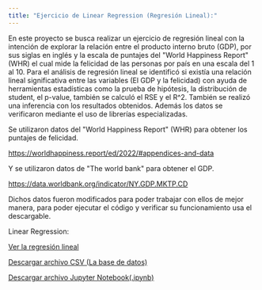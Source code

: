 ```yaml
---
title: "Ejercicio de Linear Regression (Regresión Lineal):"
---
```

En este proyecto se busca realizar un ejercicio de regresión lineal con la intención de explorar la relación entre el producto interno bruto
(GDP), por sus siglas en inglés y la escala de puntajes del "World Happiness Report" (WHR) el cual mide la felicidad de las personas por país 
en una escala del 1 al 10.
Para el análisis de regresión lineal se identificó si existía una relación lineal significativa entre las variables (El GDP y la felicidad)
con ayuda de herramientas estadísticas como la prueba de hipótesis, la distribución de student, el p-value, también se calculó el RSE y el R^2.
También se realizó una inferencia con los resultados obtenidos. Además los datos se verificaron mediante el uso de librerías especializadas.

Se utilizaron datos del "World Happiness Report" (WHR) para obtener los puntajes de felicidad. <p>
https://worldhappiness.report/ed/2022/#appendices-and-data

Y se utilizaron datos de "The world bank" para obtener el GDP. <p>
https://data.worldbank.org/indicator/NY.GDP.MKTP.CD

Dichos datos fueron modificados para poder trabajar con ellos de mejor manera, para poder ejecutar el código y verificar su funcionamiento
usa el descargable.

Linear Regression: <p>
<a class="link" href="proyectos/proyecto1/Ejercicio_LinearRegression.html">Ver la regresión lineal</a> <p>
<a class="link" href="proyectos/proyecto1/data1.2.csv" download>Descargar archivo CSV (La base de datos)</a> <p>
<a class="link" href="proyectos/proyecto1/proyecto1.2.ipynb" download>Descargar archivo Jupyter Notebook(.ipynb)</a> <p>




